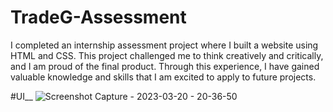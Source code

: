 # TradeG-Assessment
 I completed an internship assessment project where I built a website using HTML and CSS. This project challenged me to think creatively and critically, and I am proud of the final product. Through this experience, I have gained valuable knowledge and skills that I am excited to apply to future projects.


#UI__
![Screenshot Capture - 2023-03-20 - 20-36-50](https://user-images.githubusercontent.com/115978151/226384656-3f34e007-f7c7-4fd1-b127-0cbbc506d241.png)
